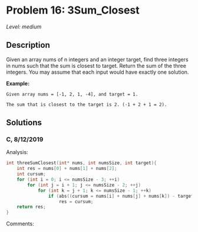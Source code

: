 # Problem 16: 3Sum_Closest
*Level: medium*
## Description
Given an array nums of n integers and an integer target, find three integers in nums such that the sum is closest to target. Return the sum of the three integers. You may assume that each input would have exactly one solution.

**Example:**
```
Given array nums = [-1, 2, 1, -4], and target = 1.

The sum that is closest to the target is 2. (-1 + 2 + 1 = 2).
```
## Solutions
### C, 8/12/2019
Analysis:
```c
int threeSumClosest(int* nums, int numsSize, int target){
    int res = nums[0] + nums[1] + nums[2];
    int cursum;
    for (int i = 0; i <= numsSize - 3; ++i)
        for (int j = i + 1; j <= numsSize - 2; ++j)
            for (int k = j + 1; k <= numsSize - 1; ++k)
                if (abs((cursum = nums[i] + nums[j] + nums[k]) - target) < abs(res - target))
                    res = cursum;
    return res;
}
```
Comments: